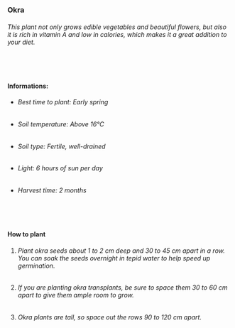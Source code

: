 ### Okra

###### This plant not only grows edible vegetables and beautiful flowers, but also it is rich in vitamin A and low in calories, which makes it a great addition to your diet.

###### ‎

#### Informations:

-   ###### Best time to plant: Early spring
-   ###### Soil temperature: Above 16°C
-   ###### Soil type: Fertile, well-drained
-   ###### Light: 6 hours of sun per day
-   ###### Harvest time: 2 months

###### ‎

#### How to plant

1. ###### Plant okra seeds about 1 to 2 cm deep and 30 to 45 cm apart in a row. You can soak the seeds overnight in tepid water to help speed up germination.
2. ###### If you are planting okra transplants, be sure to space them 30 to 60 cm apart to give them ample room to grow.
3. ###### Okra plants are tall, so space out the rows 90 to 120 cm apart.
